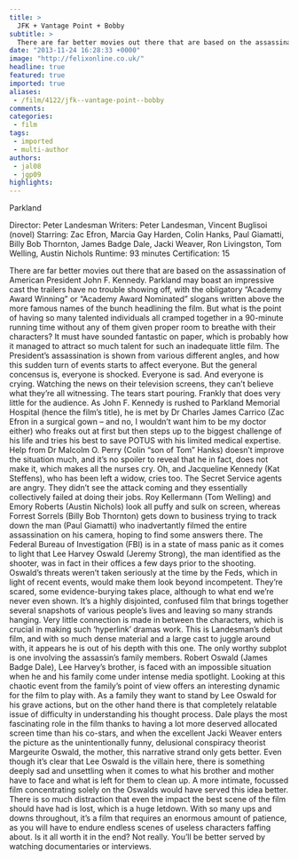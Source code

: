 ```yaml
---
title: >
  JFK + Vantage Point + Bobby
subtitle: >
  There are far better movies out there that are based on the assassination of American President John F. Kennedy.
date: "2013-11-24 16:28:33 +0000"
image: "http://felixonline.co.uk/"
headline: true
featured: true
imported: true
aliases:
 - /film/4122/jfk--vantage-point--bobby
comments:
categories:
 - film
tags:
 - imported
 - multi-author
authors:
 - jal08
 - jgp09
highlights:
---
```


Parkland

Director: Peter Landesman
 Writers: Peter Landesman, Vincent Buglisoi (novel)
 Starring: Zac Efron, Marcia Gay Harden, Colin Hanks, Paul Giamatti, Billy Bob Thornton, James Badge Dale, Jacki Weaver, Ron Livingston, Tom Welling, Austin Nichols
 Runtime: 93 minutes
 Certification: 15

There are far better movies out there that are based on the assassination of American President John F. Kennedy. Parkland may boast an impressive cast the trailers have no trouble showing off, with the obligatory “Academy Award Winning” or “Academy Award Nominated” slogans written above the more famous names of the bunch headlining the film. But what is the point of having so many talented individuals all cramped together in a 90-minute running time without any of them given proper room to breathe with their characters?
 It must have sounded fantastic on paper, which is probably how it managed to attract so much talent for such an inadequate little film. The President’s assassination is shown from various different angles, and how this sudden turn of events starts to affect everyone. But the general concensus is, everyone is shocked. Everyone is sad. And everyone is crying. Watching the news on their television screens, they can’t believe what they’re all witnessing. The tears start pouring. Frankly that does very little for the audience.
 As John F. Kennedy is rushed to Parkland Memorial Hospital (hence the film’s title), he is met by Dr Charles James Carrico (Zac Efron in a surgical gown – and no, I wouldn’t want him to be my doctor either) who freaks out at first but then steps up to the biggest challenge of his life and tries his best to save POTUS with his limited medical expertise. Help from Dr Malcolm O. Perry (Colin “son of Tom” Hanks) doesn’t improve the situation much, and it’s no spoiler to reveal that he in fact, does not make it, which makes all the nurses cry. Oh, and Jacqueline Kennedy (Kat Steffens), who has been left a widow, cries too.
 The Secret Service agents are angry. They didn’t see the attack coming and they essentially collectively failed at doing their jobs. Roy Kellermann (Tom Welling) and Emory Roberts (Austin Nichols) look all puffy and sulk on screen, whereas Forrest Sorrels (Billy Bob Thornton) gets down to business trying to track down the man (Paul Giamatti) who inadvertantly filmed the entire assassination on his camera, hoping to find some answers there.
 The Federal Bureau of Investigation (FBI) is in a state of mass panic as it comes to light that Lee Harvey Oswald (Jeremy Strong), the man identified as the shooter, was in fact in their offices a few days prior to the shooting. Oswald’s threats weren’t taken seriously at the time by the Feds, which in light of recent events, would make them look beyond incompetent. They’re scared, some evidence-burying takes place, although to what end we’re never even shown.
 It’s a highly disjointed, confused film that brings together several snapshots of various people’s lives and leaving so many strands hanging. Very little connection is made in between the characters, which is crucial in making such ‘hyperlink’ dramas work. This is Landesman’s debut film, and with so much dense material and a large cast to juggle around with, it appears he is out of his depth with this one.
 The only worthy subplot is one involving the assassin’s family members. Robert Oswald (James Badge Dale), Lee Harvey’s brother, is faced with an impossible situation when he and his family come under intense media spotlight. Looking at this chaotic event from the family’s point of view offers an interesting dynamic for the film to play with. As a family they want to stand by Lee Oswald for his grave actions, but on the other hand there is that completely relatable issue of difficulty in understanding his thought process. Dale plays the most fascinating role in the film thanks to having a lot more deserved allocated screen time than his co-stars, and when the excellent Jacki Weaver enters the picture as the unintentionally funny, delusional conspiracy theorist Margeurite Oswald, the mother, this narrative strand only gets better. Even though it’s clear that Lee Oswald is the villain here, there is something deeply sad and unsettling when it comes to what his brother and mother have to face and what is left for them to clean up.
 A more intimate, focussed film concentrating solely on the Oswalds would have served this idea better. There is so much distraction that even the impact the best scene of the film should have had is lost, which is a huge letdown.
 With so many ups and downs throughout, it’s a film that requires an enormous amount of patience, as you will have to endure endless scenes of useless characters faffing about.
 Is it all worth it in the end? Not really. You’ll be better served by watching documentaries or interviews.
